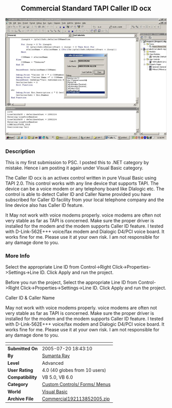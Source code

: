 ﻿<div align="center">

## Commercial Standard TAPI Caller ID ocx

<img src="PIC20058533529808.jpg">
</div>

### Description

This is my first submission to PSC. I posted this to .NET category by mistake. Hence i am posting it again under Visual Basic category.

The Caller ID ocx is an activex control written in pure Visual Basic using TAPI 2.0. This control works with any line device that supports TAPI. The device can be a voice modem or any telephony board like DIalogic etc. The control is able to detect Caller ID and Caller Name provided you have subscribed for Caller ID facility from your local telephone company and the line device also has Caller ID feature.

It May not work with voice modems properly. voice modems are often not very stable as far as TAPI is concerned. Make sure the proper driver is installed for the modem and the modem supports Caller ID feature. I tested with D-Link-562E+++ voice/fax modem and Dialogic D4/PCI voice board. It works fine for me. Please use it at your own risk. I am not responsible for any damage done to you.
 
### More Info
 
Select the appropriate Line ID from Control-&gt;Right Click-&gt;Properties-&gt;Settings-&gt;Line ID. Click Apply and run the project.

Before you run the project, Select the appropriate Line ID from Control-&gt;Right Click-&gt;Properties-&gt;Settings-&gt;Line ID. Click Apply and run the project.

Caller ID &amp; Caller Name

May not work with voice modems properly. voice modems are often not very stable as far as TAPI is concerned. Make sure the proper driver is installed for the modem and the modem supports Caller ID feature. I tested with D-Link-562E+++ voice/fax modem and Dialogic D4/PCI voice board. It works fine for me. Please use it at your own risk. I am not responsible for any damage done to you.


<span>             |<span>
---                |---
**Submitted On**   |2005-07-20 18:43:10
**By**             |[Sumanta Ray](https://github.com/Planet-Source-Code/PSCIndex/blob/master/ByAuthor/sumanta-ray.md)
**Level**          |Advanced
**User Rating**    |4.0 (40 globes from 10 users)
**Compatibility**  |VB 5\.0, VB 6\.0
**Category**       |[Custom Controls/ Forms/  Menus](https://github.com/Planet-Source-Code/PSCIndex/blob/master/ByCategory/custom-controls-forms-menus__1-4.md)
**World**          |[Visual Basic](https://github.com/Planet-Source-Code/PSCIndex/blob/master/ByWorld/visual-basic.md)
**Archive File**   |[Commercial192113852005\.zip](https://github.com/Planet-Source-Code/sumanta-ray-commercial-standard-tapi-caller-id-ocx__1-62079/archive/master.zip)









